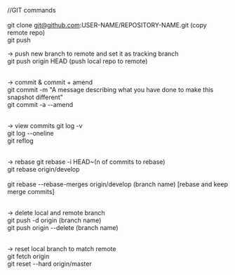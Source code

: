 //GIT commands<br>
<br>
git clone git@github.com:USER-NAME/REPOSITORY-NAME.git (copy remote repo)<br>
git push<br>

-> push new branch to remote and set it as tracking branch
<br>
git push origin HEAD (push local repo to remote)
<br>
<br>

-> commit & commit + amend
<br>
git commit -m "A message describing what you have done to make this snapshot different"
<br>
git commit -a --amend
<br>
<br>

-> view commits
git log -v
<br>
git log --oneline
<br>
git reflog
<br>
<br>

-> rebase
git rebase -i HEAD~(n of commits to rebase)
<br>
git rebase origin/develop<br>
<br>
git rebase --rebase-merges origin/develop (branch name) [rebase and keep merge commits]
<br>
<br>

-> delete local and remote branch
<br>
git push -d origin (branch name)
<br>
git push origin --delete (branch name)
<br>
<br>

-> reset local branch to match remote
<br>
git fetch origin
<br>
git reset --hard origin/master
<br>

